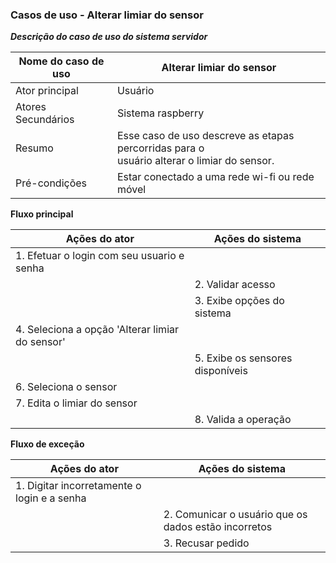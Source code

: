 ### Casos de uso - Alterar limiar do sensor 

***Descrição do caso de uso do sistema servidor***

| Nome do caso de uso | Alterar limiar do sensor                                     |
| ------------------- | ------------------------------------------------------------ |
| Ator principal      | Usuário                                                      |
| Atores Secundários  | Sistema raspberry                                            |
| Resumo              | Esse caso de uso descreve as etapas percorridas para o <br/>usuário alterar o limiar do sensor. |
| Pré-condições       | Estar conectado a uma rede wi-fi ou rede móvel               |

**Fluxo principal**

| Ações do ator                                   | Ações do sistema                 |
| ----------------------------------------------- | -------------------------------- |
| 1. Efetuar o login com seu usuario e senha      |                                  |
|                                                 | 2. Validar acesso                |
|                                                 | 3. Exibe opções do sistema       |
| 4. Seleciona a opção 'Alterar limiar do sensor' |                                  |
|                                                 | 5. Exibe os sensores disponíveis |
| 6. Seleciona o sensor                           |                                  |
| 7. Edita o limiar do sensor                     |                                  |
|                                                 | 8. Valida a operação             |

**Fluxo de exceção**

| Ações do ator                               | Ações do sistema                                     |
| ------------------------------------------- | ---------------------------------------------------- |
| 1. Digitar incorretamente o login e a senha |                                                      |
|                                             | 2. Comunicar o usuário que os dados estão incorretos |
|                                             | 3. Recusar pedido                                    |

